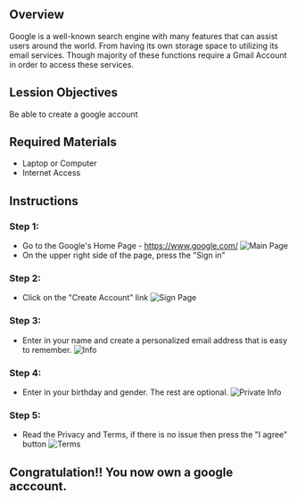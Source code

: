 ## Overview

Google is a well-known search engine with many features that can assist users around the world. From having its own storage space to utilizing its email services. Though majority of these functions require a Gmail Account in order to access these services.

## Lession Objectives

Be able to create a google account

## Required Materials

- Laptop or Computer
- Internet Access

## Instructions

### Step 1:
* Go to the Google's Home Page - https://www.google.com/
![Main Page](https://github.com/jloan/pierce-hacker-submissions/blob/master/new-lessons/Google/images/Sign%20up%20Tutorial%201.png)
* On the upper right side of the page, press the "Sign in"

### Step 2: 
* Click on the  "Create Account" link
![Sign Page](https://github.com/jloan/pierce-hacker-submissions/blob/master/new-lessons/Google/images/Sign%20up%20Tutorial%202.png)

### Step 3:
* Enter in your name and create a personalized email address that is easy to remember. 
![Info](https://github.com/jloan/pierce-hacker-submissions/blob/master/new-lessons/Google/images/Sign%20up%20Tutorial%203.png)

### Step 4:
* Enter in your birthday and gender. The rest are optional.
![Private Info](https://github.com/jloan/pierce-hacker-submissions/blob/master/new-lessons/Google/images/Sign%20up%20Tutorial%204.png)

### Step 5:
* Read the Privacy and Terms, if there is no issue then press the "I agree" button
![Terms](https://github.com/jloan/pierce-hacker-submissions/blob/master/new-lessons/Google/images/Sign%20up%20Tutorial%205.png)

## Congratulation!! You now own a google acccount.
